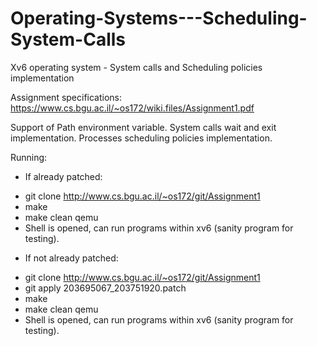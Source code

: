 # Operating-Systems---Scheduling-System-Calls
Xv6 operating system - System calls and Scheduling policies implementation 

Assignment specifications: https://www.cs.bgu.ac.il/~os172/wiki.files/Assignment1.pdf

Support of Path environment variable.
System calls wait and exit implementation.
Processes scheduling policies implementation.

Running:
- If already patched:
* git clone http://www.cs.bgu.ac.il/~os172/git/Assignment1
* make
* make clean qemu
* Shell is opened, can run programs within xv6 (sanity program for testing).

- If not already patched:
* git clone http://www.cs.bgu.ac.il/~os172/git/Assignment1
* git apply 203695067_203751920.patch
* make
* make clean qemu
* Shell is opened, can run programs within xv6 (sanity program for testing).
